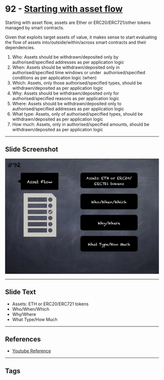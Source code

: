 
# 92 - [Starting with asset flow](./Starting%20with%20asset%20flow.md)

Starting with asset flow, assets are Ether or ERC20/ERC721/other tokens managed by smart contracts. 

Given that exploits target assets of value, it makes sense to start evaluating the flow of assets into/outside/within/across smart contracts and their dependencies.

1. Who: Assets should be withdrawn/deposited only by authorised/specified addresses as per application logic
2. When: Assets should be withdrawn/deposited only in authorised/specified time windows or under  authorised/specified  conditions as per application logic (when)
3. Which: Assets, only those authorised/specified types, should be withdrawn/deposited as per application logic
4. Why: Assets should be withdrawn/deposited only for authorised/specified reasons as per application logic
5. Where: Assets should be withdrawn/deposited only to authorised/specified addresses as per application logic
6. What type: Assets, only of authorised/specified types, should be withdrawn/deposited as per application logic
7. How much: Assets, only in authorised/specified amounts, should be withdrawn/deposited as per application logic
___
## Slide Screenshot
![092.png](../../images/6.%20Audit%20Techniques%20and%20Tools%20101/092.png)
___
## Slide Text
- Assets: ETH or ERC20/ERC721 tokens
- Who/When/Which
- Why/Where
- What Type/How Much
___
## References
- [Youtube Reference](https://youtu.be/dgITqd3mkDk?t=1132)
___
## Tags
